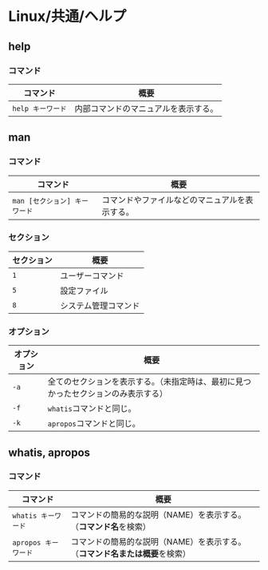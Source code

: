 # Linux/共通/ヘルプ

## help

### コマンド

| コマンド          | 概要                                 |
| ----------------- | ------------------------------------ |
| `help キーワード` | 内部コマンドのマニュアルを表示する。 |

## man

### コマンド

| コマンド                      | 概要                                           |
| ----------------------------- | ---------------------------------------------- |
| `man [セクション] キーワード` | コマンドやファイルなどのマニュアルを表示する。 |

### セクション

| セクション | 概要                 |
| ---------- | -------------------- |
| `1`        | ユーザーコマンド     |
| `5`        | 設定ファイル         |
| `8`        | システム管理コマンド |

### オプション

| オプション | 概要                                                         |
| ---------- | ------------------------------------------------------------ |
| `-a`       | 全てのセクションを表示する。（未指定時は、最初に見つかったセクションのみ表示する） |
| `-f`       | `whatis`コマンドと同じ。                                     |
| `-k`       | `apropos`コマンドと同じ。                                    |

## whatis, apropos

### コマンド

| コマンド             | 概要                                                         |
| -------------------- | ------------------------------------------------------------ |
| `whatis キーワード`  | コマンドの簡易的な説明（NAME）を表示する。（**コマンド名**を検索） |
| `apropos キーワード` | コマンドの簡易的な説明（NAME）を表示する。（**コマンド名または概要**を検索） |
